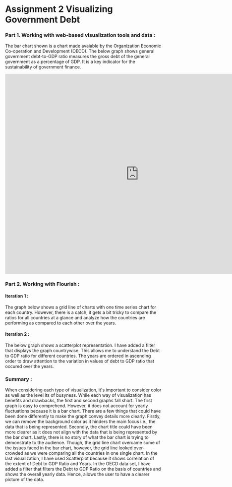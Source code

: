 # Assignment 2 Visualizing Government Debt

### Part 1. Working with web-based visualization tools and data :
The bar chart shown is a chart made avaiable by the Organization Economic Co-operation and Development (OECD). The below graph shows general government debt-to-GDP ratio measures the gross debt of the general government as a percentage of GDP. It is a key indicator for the sustainability of government finance.

<iframe src="https://data.oecd.org/chart/6vlD" width="860" height="645" style="border: 0" mozallowfullscreen="true" webkitallowfullscreen="true" allowfullscreen="true"><a href="https://data.oecd.org/chart/6vlD" target="_blank">OECD Chart: General government debt, Total, % of GDP, Annual, 2018</a></iframe>

### Part 2. Working with Flourish :

#### Iteration 1 :
The graph below shows a grid line of charts with one time series chart for each country. However, there is a catch, it gets a bit tricky to compare the ratios for all countries at a glance and analyze how the countries are performing as compared to each other over the years.

<div class="flourish-embed flourish-chart" data-src="visualisation/7676036"><script src="https://public.flourish.studio/resources/embed.js"></script></div>

#### Iteration 2 :
The below graph shows a scatterplot representation. I have added a filter that displays the graph countrywise. This allows me to understand the Debt to GDP ratio for different countries. The years are ordered in ascending order to draw attention to the variation in values of debt to GDP ratio that occured over the years.

<div class="flourish-embed flourish-scatter" data-src="visualisation/7679214"><script src="https://public.flourish.studio/resources/embed.js"></script></div>

### Summary : 
When considering each type of visualization, it's important to consider color as well as the level its of busyness. While each way of visualization has benefits and drawbacks, the first and second graphs fall short. The first graph is easy to comprehend. However, it does not account for yearly fluctuations because it is a bar chart. There are a few things that could have been done differently to make the graph convey details more clearly. Firstly, we can remove the background color as it hinders the main focus i.e., the data that is being represented. Secondly, the chart title could have been more clearer as it does not align with the data that is being represented by the bar chart. Lastly, there is no story of what the bar chart is trying to demonstrate to the audience. Though, the grid line chart overcame some of the issues faced in the bar chart, however, the grid line looked over-crowded as we were comparing all the countries in one single chart. In the last visualization, I have used Scatterplot because it shows correlation of the extent of Debt to GDP Ratio and Years. In the OECD data set, I have added a filter that filters the Debt to GDP Ratio on the basis of countries and shows the overall yearly data. Hence, allows the user to have a clearer picture of the data.

